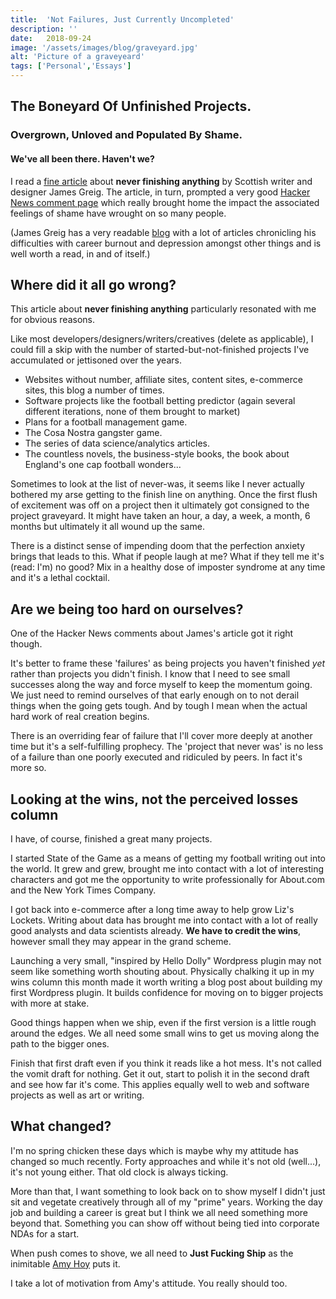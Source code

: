 ```yaml
---
title:  'Not Failures, Just Currently Uncompleted'
description: ''
date:   2018-09-24
image: '/assets/images/blog/graveyard.jpg'
alt: 'Picture of a graveyeard' 
tags: ['Personal','Essays']
---
```

## The Boneyard Of Unfinished Projects.

### Overgrown, Unloved and Populated By Shame.

#### We've all been there. Haven't we?

I read a [fine article](https://greig.cc/i-never-finish-anyth/) about **never finishing anything** by Scottish writer and designer James Greig. The article, in turn, prompted a very good [Hacker News comment page](https://news.ycombinator.com/item?id=7075537) which really brought home the impact the associated feelings of shame have wrought on so many people.

(James Greig has a very readable [blog](https://www.greig.cc) with a lot of articles chronicling his difficulties with career burnout and depression amongst other things and is well worth a read, in and of itself.)

## Where did it all go wrong?

This article about **never finishing anything** particularly resonated with me for obvious reasons.

Like most developers/designers/writers/creatives (delete as applicable), I could fill a skip with the number of started-but-not-finished projects I've accumulated or jettisoned over the years.

- Websites without number, affiliate sites, content sites, e-commerce sites, this blog a number of times.
- Software projects like the football betting predictor (again several different iterations, none of them brought to market)
- Plans for a football management game.
- The Cosa Nostra gangster game.
- The series of data science/analytics articles.
- The countless novels, the business-style books, the book about England's one cap football wonders...

Sometimes to look at the list of never-was, it seems like I never actually bothered my arse getting to the finish line on anything. Once the first flush of excitement was off on a project then it ultimately got consigned to the project graveyard. It might have taken an hour, a day, a week, a month, 6 months but ultimately it all wound up the same.

There is a distinct sense of impending doom that the perfection anxiety brings that leads to this. What if people laugh at me? What if they tell me it's (read: I'm) no good? Mix in a healthy dose of imposter syndrome at any time and it's a lethal cocktail.

## Are we being too hard on ourselves?

One of the Hacker News comments about James's article got it right though.

It's better to frame these 'failures' as being projects you haven't finished *yet* rather than projects you didn't finish. I know that I need to see small successes along the way and force myself to keep the momentum going. We just need to remind ourselves of that early enough on to not derail things when the going gets tough. And by tough I mean when the actual hard work of real creation begins.

There is an overriding fear of failure that I'll cover more deeply at another time but it's a self-fulfilling prophecy. The 'project that never was' is no less of a failure than one poorly executed and ridiculed by peers. In fact it's more so.

## Looking at the wins, not the perceived losses column

I have, of course, finished a great many projects.

I started State of the Game as a means of getting my football writing out into the world. It grew and grew, brought me into contact with a lot of interesting characters and got me the opportunity to write professionally for About.com and the New York Times Company.

I got back into e-commerce after a long time away to help grow Liz's Lockets. Writing about data has brought me into contact with a lot of really good analysts and data scientists already. **We have to credit the wins**, however small they may appear in the grand scheme.

Launching a very small, "inspired by Hello Dolly" Wordpress plugin may not seem like something worth shouting about. Physically chalking it up in my wins column this month made it worth writing a blog post about building my first Wordpress plugin. It builds confidence for moving on to bigger projects with more at stake.

Good things happen when we ship, even if the first version is a little rough around the edges. We all need some small wins to get us moving along the path to the bigger ones.

Finish that first draft even if you think it reads like a hot mess. It's not called the vomit draft for nothing. Get it out, start to polish it in the second draft and see how far it's come. This applies equally well to web and software projects as well as art or writing.

## What changed?

I'm no spring chicken these days which is maybe why my attitude has changed so much recently. Forty approaches and while it's not old (well...), it's not young either. That old clock is always ticking.

More than that, I want something to look back on to show myself I didn't just sit and vegetate creatively through all of my "prime" years. Working the day job and building a career is great but I think we all need something more beyond that. Something you can show off without being tied into corporate NDAs for a start.

When push comes to shove, we all need to **Just Fucking Ship** as the inimitable [Amy Hoy](https://stackingthebricks.com/just-fucking-ship/) puts it.

I take a lot of motivation from Amy's attitude. You really should too.